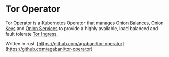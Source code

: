 # Tor Operator

Tor Operator is a Kubernetes Operator that manages [Onion Balances](./custom_resource_definitions/onionbalance.md), [Onion Keys](./custom_resource_definitions/onionkey.md) and [Onion Services](./custom_resource_definitions/onionservice.md) to provide a highly available, load balanced and fault tolerate [Tor Ingress](./custom_resource_definitions/toringress.md).

Written in rust. [https://github.com/agabani/tor-operator](https://github.com/agabani/tor-operator)
